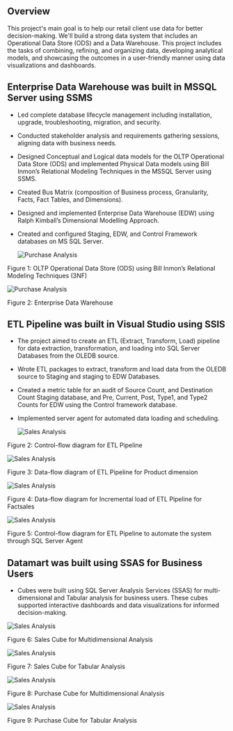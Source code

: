 ## Overview

This project's main goal is to help our retail client use data for better decision-making. We'll build a strong data system that includes an Operational Data Store (ODS) and a Data Warehouse. This project includes the tasks of combining, refining, and organizing data, developing analytical models, and showcasing the outcomes in a user-friendly manner using data visualizations and dashboards.

## Enterprise Data Warehouse was built in MSSQL Server using SSMS
- Led complete database lifecycle management including installation, upgrade, troubleshooting, migration, and security.
- Conducted stakeholder analysis and requirements gathering sessions, aligning data with business needs.
- Designed Conceptual and Logical data models for the OLTP Operational Data Store (ODS) and implemented Physical Data models using Bill Inmon’s Relational Modeling Techniques in the MSSQL Server using SSMS. 
- Created Bus Matrix (composition of Business process, Granularity, Facts, Fact Tables, and Dimensions).
- Designed and implemented Enterprise Data Warehouse (EDW) using Ralph Kimball’s Dimensional Modelling Approach.
- Created and configured Staging, EDW, and Control Framework databases on MS SQL Server. 

  ![Purchase Analysis](https://github.com/sshahidul29/Supply-Chain-Data-Modernization/blob/main/Figures/SCODS.PNG)  

Figure 1: OLTP Operational Data Store (ODS) using Bill Inmon’s Relational Modeling Techniques (3NF)

  ![Purchase Analysis](https://github.com/sshahidul29/Supply-Chain-Data-Modernization/blob/main/Figures/SCODS.PNG)  

Figure 2: Enterprise Data Warehouse

## ETL Pipeline was built in Visual Studio using SSIS

- The project aimed to create an ETL (Extract, Transform, Load) pipeline for data extraction, transformation, and loading into SQL Server Databases from the OLEDB source.
- Wrote ETL packages to extract, transform and load data from the OLEDB source to Staging and staging to EDW Databases.
- Created a metric table for an audit of Source Count, and Destination Count Staging database, and Pre, Current, Post, Type1, and Type2 Counts for EDW using the Control framework database.
- Implemented server agent for automated data loading and scheduling.

  
  ![Sales Analysis](https://github.com/sshahidul29/Sales-and-Procurement-Data-Integration-and-Analytics-Framework/blob/main/Figures/SalesCETL.PNG)

 Figure 2: Control-flow diagram for ETL Pipeline

  ![Sales Analysis](https://github.com/sshahidul29/Sales-and-Procurement-Data-Integration-and-Analytics-Framework/blob/main/Figures/Product.PNG)

 Figure 3: Data-flow diagram of ETL Pipeline for Product dimension

 ![Sales Analysis](https://github.com/sshahidul29/Sales-and-Procurement-Data-Integration-and-Analytics-Framework/blob/main/Figures/SalesETL.PNG)

Figure 4: Data-flow diagram for Incremental load of ETL Pipeline for Factsales

![Sales Analysis](https://github.com/sshahidul29/Sales-and-Procurement-Data-Integration-and-Analytics-Framework/blob/main/Figures/Control.PNG)

Figure 5: Control-flow diagram for ETL Pipeline to automate the system through SQL Server Agent

## Datamart was built using SSAS for Business Users

- Cubes were built using SQL Server Analysis Services (SSAS) for multi-dimensional and Tabular analysis for business users. These cubes supported interactive dashboards and data visualizations for informed decision-making.

 ![Sales Analysis](https://github.com/sshahidul29/Sales-and-Procurement-Data-Integration-and-Analytics-Framework/blob/main/Figures/SalesM.PNG)

Figure 6: Sales Cube for Multidimensional Analysis

 ![Sales Analysis](https://github.com/sshahidul29/Sales-and-Procurement-Data-Integration-and-Analytics-Framework/blob/main/Figures/salesTab.PNG)

Figure 7: Sales Cube for Tabular Analysis

![Sales Analysis](https://github.com/sshahidul29/Sales-and-Procurement-Data-Integration-and-Analytics-Framework/blob/main/Figures/PurchaseM.PNG)

Figure 8: Purchase Cube for Multidimensional Analysis

 ![Sales Analysis](https://github.com/sshahidul29/Sales-and-Procurement-Data-Integration-and-Analytics-Framework/blob/main/Figures/PurchaseTab.PNG)

Figure 9: Purchase Cube for Tabular Analysis
